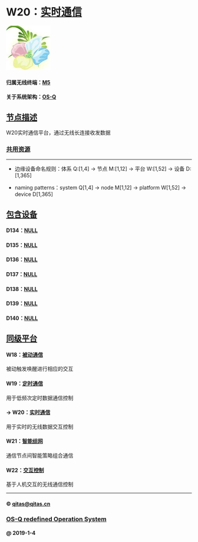 ﻿# W20：[实时通信](https://github.com/OS-Q/W20) 

[![sites](OS-Q/OS-Q.png)](http://www.OS-Q.com)

#### 归属无线终端：[M5](https://github.com/OS-Q/M5)

#### 关于系统架构：[OS-Q](https://github.com/OS-Q/OS-Q)

## [节点描述](https://github.com/OS-Q/W20/wiki) 

W20实时通信平台，通过无线长连接收发数据

### [共用资源](OS-Q/)


---

- 边缘设备命名规则：体系 Q:[1,4] -> 节点 M:[1,12] -> 平台 W:[1,52] -> 设备 D:[1,365]

- naming patterns：system Q[1,4] -> node M[1,12] -> platform W[1,52] -> device D[1,365]

## [包含设备](https://github.com/OS-Q/W20/wiki) 

#### D134：[NULL](https://github.com/OS-Q/D134)



#### D135：[NULL](https://github.com/OS-Q/D135)



#### D136：[NULL](https://github.com/OS-Q/D136)



#### D137：[NULL](https://github.com/OS-Q/D137)



#### D138：[NULL](https://github.com/OS-Q/D138)


#### D139：[NULL](https://github.com/OS-Q/D139)


#### D140：[NULL](https://github.com/OS-Q/D140)


## [同级平台](https://github.com/OS-Q/M5/wiki) 

#### W18：[被动通信](https://github.com/OS-Q/W18)

被动触发唤醒进行相应的交互

#### W19：[定时通信](https://github.com/OS-Q/W19)

用于低频次定时数据通信控制

#### -> W20：[实时通信](https://github.com/OS-Q/W20)

用于实时的无线数据交互控制

#### W21：[智能组网](https://github.com/OS-Q/W21)

通信节点间智能策略组合通信

#### W22：[交互控制](https://github.com/OS-Q/W22)

基于人机交互的无线通信控制

---

####  © qitas@qitas.cn
###  [OS-Q redefined Operation System](http://www.OS-Q.com)
####   @  2019-1-4
